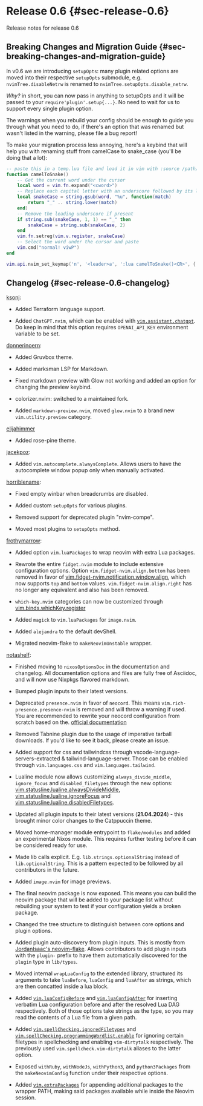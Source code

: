 # Release 0.6 {#sec-release-0.6}

Release notes for release 0.6

## Breaking Changes and Migration Guide {#sec-breaking-changes-and-migration-guide}

In v0.6 we are introducing `setupOpts`: many plugin related options are moved into their respective `setupOpts`
submodule, e.g. `nvimTree.disableNetrw` is renamed to `nvimTree.setupOpts.disable_netrw`.

_Why?_ in short, you can now pass in anything to setupOpts and it will be passed to your `require'plugin'.setup{...}`.
No need to wait for us to support every single plugin option.

The warnings when you rebuild your config should be enough to guide you through what you need to do, if there's an
option that was renamed but wasn't listed in the warning, please file a bug report!

To make your migration process less annoying, here's a keybind that will help you with renaming stuff from camelCase to
snake_case (you'll be doing that a lot):

```lua
-- paste this in a temp.lua file and load it in vim with :source /path/to/temp.lua
function camelToSnake()
    -- Get the current word under the cursor
    local word = vim.fn.expand("<cword>")
    -- Replace each capital letter with an underscore followed by its lowercase equivalent
    local snakeCase = string.gsub(word, "%u", function(match)
        return "_" .. string.lower(match)
    end)
    -- Remove the leading underscore if present
    if string.sub(snakeCase, 1, 1) == "_" then
        snakeCase = string.sub(snakeCase, 2)
    end
    vim.fn.setreg(vim.v.register, snakeCase)
    -- Select the word under the cursor and paste
    vim.cmd("normal! viwP")
end

vim.api.nvim_set_keymap('n', '<leader>a', ':lua camelToSnake()<CR>', { noremap = true, silent = true })
```

## Changelog {#sec-release-0.6-changelog}

[ksonj](https://github.com/ksonj):

- Added Terraform language support.

- Added `ChatGPT.nvim`, which can be enabled with [`vim.assistant.chatgpt`](vim.assistant.chatgpt). Do
  keep in mind that this option requires `OPENAI_API_KEY` environment variable to be set.

[donnerinoern](https://github.com/donnerinoern):

- Added Gruvbox theme.

- Added marksman LSP for Markdown.

- Fixed markdown preview with Glow not working and added an option for changing the preview keybind.

- colorizer.nvim: switched to a maintained fork.

- Added `markdown-preview.nvim`, moved `glow.nvim` to a brand new `vim.utility.preview` category.

[elijahimmer](https://github.com/elijahimmer)

- Added rose-pine theme.

[jacekpoz](https://github.com/jacekpoz):

- Added `vim.autocomplete.alwaysComplete`. Allows users to have the autocomplete window popup only when manually activated.

[horriblename](https://github.com/horriblename):

- Fixed empty winbar when breadcrumbs are disabled.

- Added custom `setupOpts` for various plugins.

- Removed support for deprecated plugin "nvim-compe".

- Moved most plugins to `setupOpts` method.

[frothymarrow](https://github.com/frothymarrow):

- Added option `vim.luaPackages` to wrap neovim with extra Lua packages.

- Rewrote the entire `fidget.nvim` module to include extensive configuration options. Option `vim.fidget-nvim.align.bottom` has
  been removed in favor of [vim.fidget-nvim.notification.window.align](vim.fidget-nvim.notification.window.align), which now supports
  `top` and `bottom` values. `vim.fidget-nvim.align.right` has no longer any equivalent and also has been removed.

- `which-key.nvim` categories can now be customized through [vim.binds.whichKey.register](vim.binds.whichKey.register)

- Added `magick` to `vim.luaPackages` for `image.nvim`.

- Added `alejandra` to the default devShell.

- Migrated neovim-flake to `makeNeovimUnstable` wrapper.

[notashelf](https://github.com/notashelf):

- Finished moving to `nixosOptionsDoc` in the documentation and changelog. All documentation options
  and files are fully free of Asciidoc, and will now use Nixpkgs flavored markdown.

- Bumped plugin inputs to their latest versions.

- Deprecated `presence.nvim` in favor of `neocord`. This means `vim.rich-presence.presence-nvim` is removed and will throw
  a warning if used. You are recommended to rewrite your neocord configuration from scratch based on the.
  [official documentation](https://github.com/IogaMaster/neocord)

- Removed Tabnine plugin due to the usage of imperative tarball downloads. If you'd like to see it back, please create an issue.

- Added support for css and tailwindcss through vscode-language-servers-extracted & tailwind-language-server.
  Those can be enabled through `vim.languages.css` and `vim.languages.tailwind`.

- Lualine module now allows customizing `always_divide_middle`, `ignore_focus` and `disabled_filetypes` through the new
  options: [vim.statusline.lualine.alwaysDivideMiddle](vim.statusline.lualine.alwaysDivideMiddle),
  [vim.statusline.lualine.ignoreFocus](vim.statusline.lualine.ignoreFocus) and
  [vim.statusline.lualine.disabledFiletypes](vim.statusline.lualine.disabledFiletypes).

- Updated all plugin inputs to their latest versions (**21.04.2024**) - this brought minor color changes to the Catppuccin
  theme.

- Moved home-manager module entrypoint to `flake/modules` and added an experimental Nixos module. This requires further testing
  before it can be considered ready for use.

- Made lib calls explicit. E.g. `lib.strings.optionalString` instead of `lib.optionalString`. This is a pattern expected
  to be followed by all contributors in the future.

- Added `image.nvim` for image previews.

- The final neovim package is now exposed. This means you can build the neovim package that will be added to your
  package list without rebuilding your system to test if your configuration yields a broken package.

- Changed the tree structure to distinguish between core options and plugin options.

- Added plugin auto-discovery from plugin inputs. This is mostly from
  [JordanIsaac's neovim-flake](https://github.com/jordanisaacs/neovim-flake). Allows contributors to add plugin inputs
  with the `plugin-` prefix to have them automatically discovered for the `plugin` type in `lib/types`.

- Moved internal `wrapLuaConfig` to the extended library, structured its arguments to take `luaBefore`, `luaConfig`
  and `luaAfter` as strings, which are then concatted inside a lua block.

- Added [`vim.luaConfigBefore`](vim.luaConfigBefore) and [`vim.luaConfigAfter`](vim.luaConfigAfter)
  for inserting verbatim Lua configuration before and after the resolved Lua DAG respectively. Both of those options
  take strings as the type, so you may read the contents of a Lua file from a given path.

- Added [`vim.spellChecking.ignoredFiletypes`](vim.spellChecking.ignoredFiletypes)
  and [`vim.spellChecking.programmingWordlist.enable`](vim.spellChecking.programmingWordlist.enable) for ignoring certain filetypes
  in spellchecking and enabling `vim-dirtytalk` respectively. The previously used `vim.spellcheck.vim-dirtytalk` aliases to the latter
  option.

- Exposed `withRuby`, `withNodeJs`, `withPython3`, and `python3Packages` from the `makeNeovimConfig` function under their respective options.

- Added [`vim.extraPackages`](vim.extraPackages) for appending additional packages to the wrapper PATH, making said packages available
  while inside the Neovim session.
